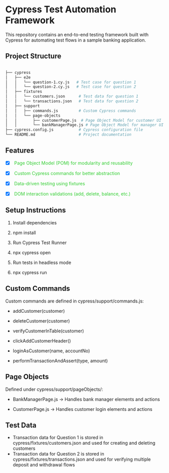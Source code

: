 # Cypress Test Automation Framework

This repository contains an end-to-end testing framework built with Cypress for automating test flows in a sample banking application.

## Project Structure

```bash

├── cypress
│   ├── e2e
│   │   └── question-1.cy.js   # Test case for question 1
│   │   └── question-2.cy.js   # Test case for question 2
│   ├── fixtures
│   │   └── customers.json      # Test data for question 1
│   │   └── transactions.json   # Test data for question 2
│   ├── support
│   │   ├── commands.js         # Custom Cypress commands
│   │   └── page-objects
│   │       ├── customerPage.js  # Page Object Model for customer UI
│   │       └── bankManagerPage.js # Page Object Model for manager UI
├── cypress.config.js           # Cypress configuration file
└── README.md                   # Project documentation
```

## Features
- [x] <span style="color:limegreen"> Page Object Model (POM) for modularity and reusability </span>

- [x] <span style="color:limegreen"> Custom Cypress commands for better abstraction </span>

- [x] <span style="color:limegreen"> Data-driven testing using fixtures </span>

- [x] <span style="color:limegreen"> DOM interaction validations (add, delete, balance, etc.) </span>


## Setup Instructions

1. Install dependencies

2. npm install

3. Run Cypress Test Runner

4. npx cypress open

5. Run tests in headless mode

6. npx cypress run

## Custom Commands

Custom commands are defined in cypress/support/commands.js:

- addCustomer(customer)

- deleteCustomer(customer)

- verifyCustomerInTable(customer)

- clickAddCustomerHeader()

- loginAsCustomer(name, accountNo)

- performTransactionAndAssert(type, amount)

##  Page Objects

Defined under cypress/support/pageObjects/:

- BankManagerPage.js → Handles bank manager elements and actions

- CustomerPage.js → Handles customer login elements and actions

##  Test Data

- Transaction data for Question 1 is stored in cypress/fixtures/customers.json and used for creating and deleting customers
- Transaction data for Question 2 is stored in cypress/fixtures/transactions.json and used for verifying multiple deposit and withdrawal flows









